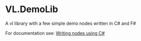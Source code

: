 # VL.DemoLib
A vl library with a few simple demo nodes written in C# and F#

For documentation see: [Writing nodes using C#](https://thegraybook.vvvv.org/reference/extending/writing-nodes.html)